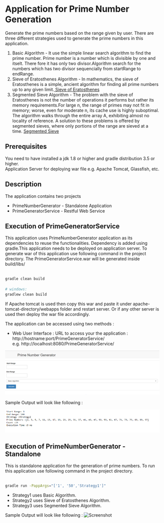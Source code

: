 Application for Prime Number Generation
=======================================
Generate the prime numbers based on the range given by user. There are three different strategies used to generate the prime numbers in this application.<br/>
1) Basic Algorithm - It use the simple linear search algorithm to find the prime number. Prime number is a number which is divisible by one and itselt.
There fore it has only two divisor.Algorithm search for the numbers which has two divisor sequencially from startRange to endRange.<br/>
2) Sieve of Eratosthenes Algorithm - In mathematics, the sieve of Eratosthenes is a simple, ancient algorithm for finding all prime numbers up to any given limit.<a href="https://en.wikipedia.org/wiki/Sieve_of_Eratosthenes">
Sieve of Eratosthenes</a><br/>
3) Segmented Sieve Algorithm - The problem with the sieve of Eratosthenes is not the number of operations it performs but rather its memory requirements.For large n, the range of primes may not fit in memory; worse, even for moderate n, its cache use is highly suboptimal. The algorithm walks through the entire array A, exhibiting almost no locality of reference.
A solution to these problems is offered by segmented sieves, where only portions of the range are sieved at a time.
<a href="https://en.wikipedia.org/wiki/Sieve_of_Eratosthenes#Segmented_sieve">Segmented Sieve</a></br>

Prerequisites
------------

You need to have installed a jdk 1.8 or higher and gradle distribution 3.5 or higher.<br/>
Application Server for deploying war file e.g. Apache Tomcat, Glassfish, etc.

Description
------------
The application contains two projects <br/>
* PrimeNumberGenerator - Standalone Application
* PrimeGeneratorService - Restful Web Service 

Execution of PrimeGeneratorService
----------------------------------
This application uses PrimeNumberGenerator application as its dependencies to reuse the functionalities. Dependency is added using gradle.This application needs to be deployed on application server. To generate war of this application use following command in the project directory.
The PrimeGeneratorService.war will be generated inside build/libs/
```bash

gradle clean build

# windows:
gradlew clean build
```

If Apache tomcat is used then copy this war and paste it under apache-tomcat-directory/webapps folder and restart server.
Or if any other server is used then deploy the war file accordingly.

The application can be accessed using two methods :

* Web User Interface : URL to access your the application : http://hostname:port/PrimeGeneratorService/ <br>
e.g. http://localhost:8080/PrimeGeneratorService/


![Screenshot](screenshot.png)

Sample Output will look like following :

![Screenshot](output_screenshot.png)


Execution of PrimeNumberGenerator -Standalone
---------------------------------------------
This is standalone application for the generation of prime numbers. To run this application use following command in the project directory.
```bash

gradle run -PappArgs="['1', '50','Strategy1']"

```
* Strategy1 uses Basic Algorithm.
* Strategy2 uses Sieve of Eratosthenes Algorithm.
* Strategy3 uses Segmented Sieve Algorithm.

Sample Output will look like following :
![Screenshot]()
